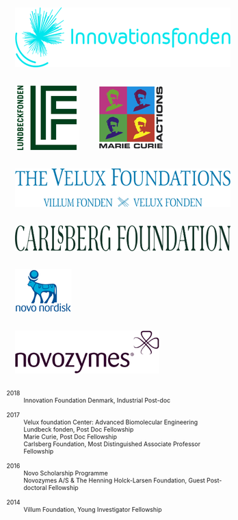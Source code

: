---
---

<!-- Ugly list layout below
<h4 style="color:#C0C0C0;">2018: Innovation Foundation Denmark, Industrial Post-doc</h4>
<img src="/img/funding/inno.png" height="100"/>

<h4 style="color:#C0C0C0;">2017: Velux foundation Center: Advanced Biomolecular Engineering</h4>
<img src="/img/funding/villum.png" height="50"/>

<h4 style="color:#C0C0C0;">2017: Lundbeck fonden, Post Doc Fellowship</h4>
<img src="/img/funding/lundbeck.png" height="100"/>

<h4 style="color:#C0C0C0;">2017: Marie Curie, Post Doc Fellowship</h4>
<img src="/img/funding/mariecurie.jpeg" height="100"/>

<h4 style="color:#C0C0C0;">2017: Carlsberg Foundation, Most Distinguished Associate Professor Fellowship</h4>
<img src="/img/funding/carlsberg.png" height="50"/>

<h4 style="color:#C0C0C0;">2016: Novo Scholarship Programme</h4>
<img src="/img/funding/novonordisk.png" height="100"/>
<img src="/img/funding/novozymes.png" height="100"/>

<h4 style="color:#C0C0C0;">2016: Novozymes A/S & The Henning Holck-Larsen Foundation, Guest Post-doctoral Fellowship</h4>
<img src="/img/funding/novozymes.png" height="100"/>

<h4 style="color:#C0C0C0;">2014: Villum Foundation, Young Investigator Fellowship</h4>
<img src="/img/funding/villum.png" height="50"/>
-->


<img src="/img/funding/inno.png" height="140" style="padding:20px"/>
<img src="/img/funding/lundbeck.png" height="150" style="padding:20px"/>
<img src="/img/funding/mariecurie.jpeg" height="150" style="padding:20px"/>
<img src="/img/funding/villum.png" height="90" style="padding:20px"/>
<img src="/img/funding/carlsberg.png" height="60" style="padding:20px"/>
<img src="/img/funding/novonordisk.png" height="100" style="padding:20px"/>
<img src="/img/funding/novozymes.png" height="100" style="padding:20px"/>

<dl>
  <dt>2018</dt>
  <dd>Innovation Foundation Denmark, Industrial Post-doc</dd>
    <br>
  <dt>2017</dt>
  <dd>Velux foundation Center: Advanced Biomolecular Engineering</dd>
  <dd>Lundbeck fonden, Post Doc Fellowship</dd>
  <dd>Marie Curie, Post Doc Fellowship</dd>
  <dd>Carlsberg Foundation, Most Distinguished Associate Professor Fellowship</dd>
    <br>
  <dt>2016</dt>
  <dd>Novo Scholarship Programme</dd>
  <dd>Novozymes A/S & The Henning Holck-Larsen Foundation, Guest Post-doctoral Fellowship</dd>
    <br>
  <dt>2014</dt>
  <dd>Villum Foundation, Young Investigator Fellowship</dd>
</dl>
